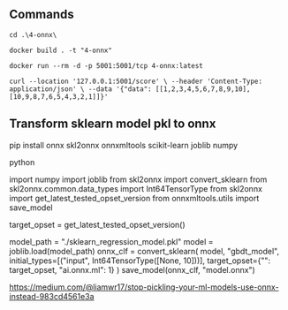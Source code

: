 ## Commands 

`cd .\4-onnx\`

`docker build . -t "4-onnx"`

`docker run --rm -d -p 5001:5001/tcp 4-onnx:latest`

`
curl --location '127.0.0.1:5001/score' \
--header 'Content-Type: application/json' \
--data '{"data": [[1,2,3,4,5,6,7,8,9,10], [10,9,8,7,6,5,4,3,2,1]]}'
`

## Transform sklearn model pkl to onnx 

pip install onnx skl2onnx onnxmltools scikit-learn joblib numpy

python

import numpy
import joblib
from skl2onnx import convert_sklearn
from skl2onnx.common.data_types import Int64TensorType
from skl2onnx import get_latest_tested_opset_version
from onnxmltools.utils import save_model

target_opset = get_latest_tested_opset_version()

model_path =  "./sklearn_regression_model.pkl"
model = joblib.load(model_path)
onnx_clf = convert_sklearn(
    model,
    "gbdt_model",
    initial_types=[("input", Int64TensorType([None, 10]))],
    target_opset={"": target_opset, "ai.onnx.ml": 1}
)
save_model(onnx_clf, "model.onnx")

https://medium.com/@liamwr17/stop-pickling-your-ml-models-use-onnx-instead-983cd4561e3a

    